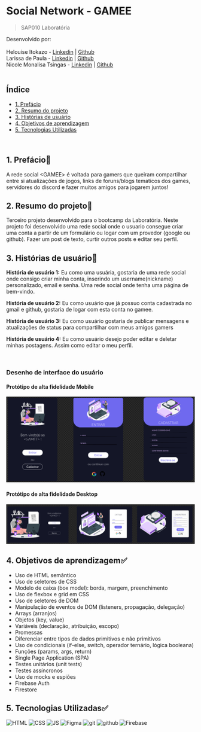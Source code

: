 # Social Network - GAMEE
>SAP010 Laboratória

Desenvolvido por:
  <br>
  <br>
  Helouise Itokazo - [Linkedin](https://www.linkedin.com/in/helou%C3%ADse-itokazo-749778132/) | [Github](https://github.com/HelouiseItokazo)
  <br>
  Larissa de Paula - [Linkedin]() | [Github](https://github.com/laridepaula)
  <br>
  Nicole Monalisa Tsingas - [Linkedin](https://www.linkedin.com/in/nicole-tsingas-2079b218b/) | [Github](https://github.com/nicoletsingas)
  <br>
  <br>

## Índice

* [1. Prefácio](#1-prefácio)
* [2. Resumo do projeto](#2-resumo-do-projeto)
* [3. Histórias de usuário](#3-histórias-de-usuario)
* [4. Objetivos de aprendizagem](#4-objetivos-de-aprendizagem)
* [5. Tecnologias Utilizadas](#5-tecnologias-utilizadas)

<br>

## 1. Prefácio🤩
A rede social &lt;GAMEE&gt; é voltada para gamers que queiram compartilhar entre si atualizações de jogos, links de foruns/blogs tematicos dos games, servidores do discord e fazer muitos amigos para jogarem juntos!

## 2. Resumo do projeto📝
Terceiro projeto desenvolvido para o bootcamp da Laboratória. Neste projeto foi desenvolvido uma rede social onde o usuario consegue criar uma conta a partir de um formulário ou logar com um provedor (google ou github). Fazer um post de texto, curtir outros posts e editar seu perfil.

## 3. Histórias de usuário📝

<strong>História de usuário 1:</strong> Eu como uma usuária, gostaria de uma rede social onde consigo criar minha conta, inserindo um username(nickname) personalizado, email e senha. Uma rede social onde tenha uma página de bem-vindo.

<strong>História de usuário 2:</strong> Eu como usuário que já possuo conta cadastrada no gmail e github, gostaria de logar com esta conta no gamee.

<strong>História de usuário 3:</strong> Eu como usuário gostaria de publicar mensagens e atualizações de status para compartilhar com meus amigos gamers

<strong>História de usuário 4:</strong> Eu como usuário desejo poder editar e deletar minhas postagens. Assim como editar o meu perfil.

<br>

### Desenho de interface do usuário

#### Protótipo de alta fidelidade Mobile
![prototipo-mobile](./src/images/prototipo-mobile.png)

#### Protótipo de alta fidelidade Desktop
![prototipo-mobile](./src/images/prototipo-desktop.png)

## 4. Objetivos de aprendizagem✅

<ul>
  <li>Uso de HTML semântico</li> 
  <li>Uso de seletores de CSS</li> 
  <li>Modelo de caixa (box model): borda, margem, preenchimento</li>  
  <li>Uso de flexbox e grid em CSS</li> 
  <li>Uso de seletores de DOM</li> 
  <li>Manipulação de eventos de DOM (listeners, propagação, delegação)</li> 
  <li>Arrays (arranjos)</li> 
  <li>Objetos (key, value)</li> 
  <li>Variáveis (declaração, atribuição, escopo)</li> 
  <li>Promessas</li> 
  <li>Diferenciar entre tipos de dados primitivos e não primitivos</li> 
  <li>Uso de condicionais (if-else, switch, operador ternário, lógica booleana)</li> 
  <li>Funções (params, args, return)</li>
  <li>Single Page Application (SPA)</li>  
  <li>Testes unitários (unit tests)</li>
  <li>Testes assíncronos</li>
  <li>Uso de mocks e espiões</li> 
  <li>Firebase Auth</li> 
  <li>Firestore</li> 
</ul>


## 5. Tecnologias Utilizadas✅ 
<img alt="HTML" height="50" src="https://cdn2.iconfinder.com/data/icons/designer-skills/128/code-programming-html-markup-develop-layout-language-512.png"> <img alt="CSS" height="50" src="https://cdn2.iconfinder.com/data/icons/designer-skills/128/code-programming-css-style-develop-layout-language-512.png"> <img alt="JS" height="50" src="https://cdn2.iconfinder.com/data/icons/designer-skills/128/code-programming-javascript-software-develop-command-language-256.png"> <img alt="Figma" height="45" src="https://cdn4.iconfinder.com/data/icons/logos-brands-in-colors/3000/figma-logo-256.png"/> <img alt="git" height="40" src="https://cdn3.iconfinder.com/data/icons/social-media-2169/24/social_media_social_media_logo_git-256.png"/> <img alt="github" height="45" src="https://cdn1.iconfinder.com/data/icons/unicons-line-vol-3/24/github-256.png"/> <img alt="Firebase" height="40" width="40" src="https://www.vectorlogo.zone/logos/firebase/firebase-icon.svg"/>